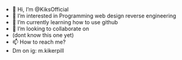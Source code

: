 - 👋 Hi, I’m @KiksOfficial
- 👀 I’m interested in Programming web design reverse engineering
- 🌱 I’m currently learning how to use github
- 💞️ I’m looking to collaborate on
- (dont know this one yet)
- 📫 How to reach me?
-  Dm on ig: m.kikerpill

<!---
KiksOfficial/KiksOfficial is a ✨ special ✨ repository because its `README.md` (this file) appears on your GitHub profile.
You can click the Preview link to take a look at your changes.
--->
